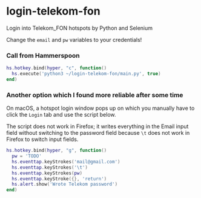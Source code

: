 # login-telekom-fon

Login into Telekom_FON hotspots by Python and Selenium

Change the `email` and `pw` variables to your credentials!

### Call from Hammerspoon

```lua
hs.hotkey.bind(hyper, "c", function()
  hs.execute('python3 ~/login-telekom-fon/main.py', true)
end)
```
### Another option which I found more reliable after some time

On macOS, a hotspot login window pops up on which you manually have to click the `Login` tab and use the script below.

The script does not work in Firefox; 
it writes everything in the Email input field without switching to the password field because `\t` does not work in Firefox to switch input fields.

```lua
hs.hotkey.bind(hyper, "g", function()
  pw = 'TODO'
  hs.eventtap.keyStrokes('mail@gmail.com')
  hs.eventtap.keyStrokes('\t')
  hs.eventtap.keyStrokes(pw)
  hs.eventtap.keyStroke({}, 'return')
  hs.alert.show('Wrote Telekom password')
end)
```
